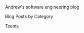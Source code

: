 Andrew's software engineering blog

Blog Posts by Category

[Teams](https://amcneil36.github.io/blogs/categories/teams)
